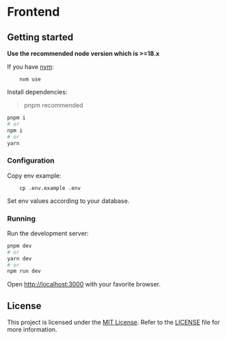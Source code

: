 # Frontend

## Getting started

**Use the recommended node version which is >=18.x**

If you have [nvm](https://github.com/nvm-sh/nvm#installing-and-updating):

```shell
    nvm use
```

Install dependencies:

>pnpm recommended

```bash
pnpm i
# or
npm i
# or
yarn
```

### Configuration

Copy env example:

```shell
    cp .env.example .env
```

Set env values according to your database.

### Running

Run the development server:

```bash
pnpm dev
# or
yarn dev
# or
npm run dev
```

Open [http://localhost:3000](http://localhost:3000) with your favorite browser.

## License

This project is licensed under the [MIT License](https://opensource.org/license/mit/). Refer to the [LICENSE](../LICENSE) file for more information.
